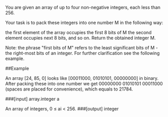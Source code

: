 You are given an array of up to four non-negative integers, each less than 256.

Your task is to pack these integers into one number M in the following way:

the first element of the array occupies the first 8 bits of M
the second element occupies next 8 bits, and so on.
Return the obtained integer M.

Note: the phrase "first bits of M" refers to the least significant bits of M - the right-most bits of an integer. For further clarification see the following example.

##Example

An array [24, 85, 0] looks like [00011000, 01010101, 00000000] in binary.
After packing these into one number we get 00000000 01010101 00011000 (spaces are placed for convenience), which equals to 21784.

###[input] array.integer a

An array of integers, 0 ≤ ai < 256.
###[output] integer
